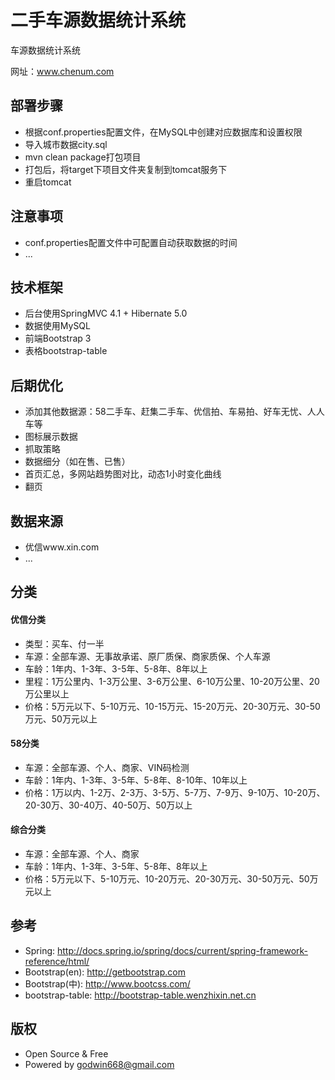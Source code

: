 # 二手车源数据统计系统

车源数据统计系统

网址：www.chenum.com

## 部署步骤

* 根据conf.properties配置文件，在MySQL中创建对应数据库和设置权限
* 导入城市数据city.sql
* mvn clean package打包项目
* 打包后，将target下项目文件夹复制到tomcat服务下
* 重启tomcat

## 注意事项

* conf.properties配置文件中可配置自动获取数据的时间
* ...

## 技术框架

* 后台使用SpringMVC 4.1 + Hibernate 5.0
* 数据使用MySQL
* 前端Bootstrap 3
* 表格bootstrap-table

## 后期优化

* 添加其他数据源：58二手车、赶集二手车、优信拍、车易拍、好车无忧、人人车等
* 图标展示数据
* 抓取策略
* 数据细分（如在售、已售）
* 首页汇总，多网站趋势图对比，动态1小时变化曲线
* 翻页

## 数据来源

* 优信www.xin.com
* ...

## 分类

#### 优信分类
* 类型：买车、付一半
* 车源：全部车源、无事故承诺、原厂质保、商家质保、个人车源
* 车龄：1年内、1-3年、3-5年、5-8年、8年以上
* 里程：1万公里内、1-3万公里、3-6万公里、6-10万公里、10-20万公里、20万公里以上
* 价格：5万元以下、5-10万元、10-15万元、15-20万元、20-30万元、30-50万元、50万元以上

#### 58分类
* 车源：全部车源、个人、商家、VIN码检测
* 车龄：1年内、1-3年、3-5年、5-8年、8-10年、10年以上
* 价格：1万以内、1-2万、2-3万、3-5万、5-7万、7-9万、9-10万、10-20万、20-30万、30-40万、40-50万、50万以上

#### 综合分类
* 车源：全部车源、个人、商家
* 车龄：1年内、1-3年、3-5年、5-8年、8年以上
* 价格：5万元以下、5-10万元、10-20万元、20-30万元、30-50万元、50万元以上

## 参考

* Spring: http://docs.spring.io/spring/docs/current/spring-framework-reference/html/
* Bootstrap(en): http://getbootstrap.com
* Bootstrap(中): http://www.bootcss.com/
* bootstrap-table: http://bootstrap-table.wenzhixin.net.cn

## 版权

* Open Source & Free
* Powered by godwin668@gmail.com

